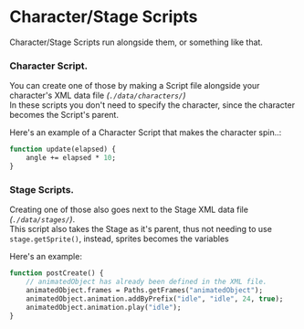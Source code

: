 # Character/Stage Scripts

Character/Stage Scripts run alongside them, or something like that.

### Character Script.
You can create one of those by making a Script file alongside your character's XML data file *(``./data/characters/``)*<br>
In these scripts you don't need to specify the character, since the character becomes the Script's parent.

Here's an example of a Character Script that makes the character spin..:
```hx
function update(elapsed) {
    angle += elapsed * 10;
}
```

### Stage Scripts.
Creating one of those also goes next to the Stage XML data file *(``./data/stages/``)*.<br>
This script also takes the Stage as it's parent, thus not needing to use ``stage.getSprite()``, instead, sprites becomes the variables

Here's an example:
```hx
function postCreate() {
    // animatedObject has already been defined in the XML file.
    animatedObject.frames = Paths.getFrames("animatedObject");
    animatedObject.animation.addByPrefix("idle", "idle", 24, true);
    animatedObject.animation.play("idle");
}
```